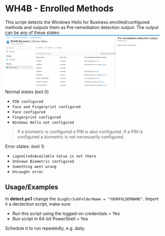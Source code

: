 # WH4B - Enrolled Methods

This script detects the Windows Hello for Business enrolled/configured methods and outputs them as Pre-remediation detection output.
The output can be any of these states:
![WH4B Configured Methods](../../_res/wh4b_configured_methods.png)
Normal states (exit 0)

- `PIN configured`
- `Face and Fingerprint configured`
- `Face configured`
- `Fingerprint configured`
- `Windows Hello not configured`

>If a biometric is configured a PIN is also configured. If a PIN is configured a biometric is not necessarily configured.

Error states: (exit 1)

- `LogonCredsAvailable Value is not there`
- `Unknown Biometric configured`
- `Something went wrong`
- `Uncaught error`

## Usage/Examples

In **detect.ps1** change the ```$LogDirSubFolderName = "YOURFOLDERNAME"```. Import it a dectection script, make sure:

- Run this script using the logged-on credentials = Yes
- Run script in 64-bit PowerShell = Yes

Schedule it to run repeatedly, e.g. daily.
